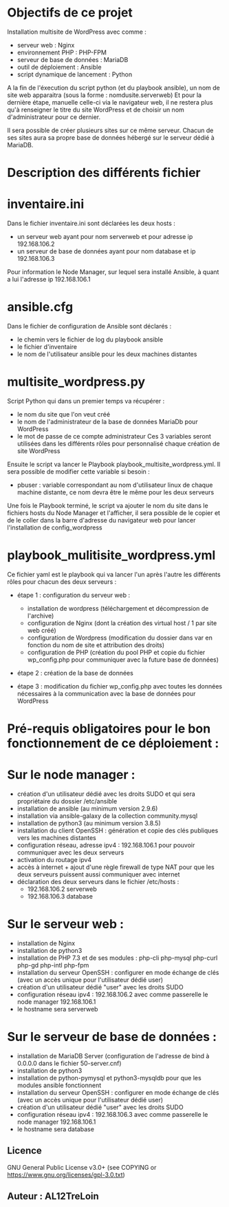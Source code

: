 # Objectifs de ce projet
Installation multisite de WordPress avec comme :
- serveur web : Nginx
- environnement PHP : PHP-FPM
- serveur de base de données : MariaDB
- outil de déploiement : Ansible
- script dynamique de lancement : Python

A la fin de l'éxecution du script python (et du playbook ansible), un nom de site web apparaitra (sous la forme : nomdusite.serverweb)
Et pour la dernière étape, manuelle celle-ci via le navigateur web, il ne restera plus qu'à renseigner le titre du site WordPress et de choisir un nom d'administrateur pour ce dernier.

Il sera possible de créer plusieurs sites sur ce même serveur.
Chacun de ses sites aura sa propre base de données hébergé sur le serveur dédié à MariaDB.

# Description des différents fichier
# inventaire.ini
Dans le fichier inventaire.ini sont déclarées les deux hosts :
- un serveur web ayant pour nom serverweb et pour adresse ip 192.168.106.2
- un serveur de base de données ayant pour nom database et ip 192.168.106.3

Pour information le Node Manager, sur lequel sera installé Ansible, à quant a lui l'adresse ip 192.168.106.1

# ansible.cfg
Dans le fichier de configuration de Ansible sont déclarés :
- le chemin vers le fichier de log du playbook ansible
- le fichier d'inventaire
- le nom de l'utilisateur ansible pour les deux machines distantes

# multisite_wordpress.py
Script Python qui dans un premier temps va récupérer :
- le nom du site que l'on veut créé
- le nom de l'administrateur de la base de données MariaDb pour WordPress
- le mot de passe de ce compte administrateur
Ces 3 variables seront utilisées dans les différents rôles pour personnalisé chaque création de site WordPress

Ensuite le script va lancer le Playbook playbook_multisite_wordpress.yml.
Il sera possible de modifier cette variable si besoin :
- pbuser : variable correspondant au nom d'utilisateur linux de chaque machine    distante, ce nom devra être le même pour les deux serveurs

Une fois le Playbook terminé, le script va ajouter le nom du site dans le fichiers hosts du Node Manager et l'afficher, il sera possible de le copier et de le coller dans la barre d'adresse du navigateur web pour lancer l'installation de config_wordpress

# playbook_mulitisite_wordpress.yml
Ce fichier yaml est le playbook qui va lancer l'un après l'autre les différents rôles pour chacun des deux serveurs :

- étape 1 : configuration du serveur web :
  - installation de wordpress (téléchargement et décompression de l'archive)
  - configuration de Nginx (dont la création des virtual host / 1 par site web créé)
  - configuration de Wordpress (modification du dossier dans var en fonction du nom de site et attribution des droits)
  - configuration de PHP (création du pool PHP et copie du fichier wp_config.php pour communiquer avec la future base de données)

- étape 2 : création de la base de données

- étape 3 : modification du fichier wp_config.php avec toutes les données nécessaires à la communication avec la base de données pour WordPress

# Pré-requis obligatoires pour le bon fonctionnement de ce déploiement :
# Sur le node manager :
- création d'un utilisateur dédié avec les droits SUDO et qui sera propriétaire du dossier /etc/ansible
- installation de ansible (au minimum version 2.9.6)
- installation via ansible-galaxy de la collection community.mysql
- installation de python3 (au minimum version 3.8.5)
- installation du client OpenSSH : génération et copie des clés publiques vers les machines distantes
- configuration réseau, adresse ipv4 : 192.168.106.1 pour pouvoir communiquer avec les deux serveurs
- activation du routage ipv4
- accès à internet + ajout d'une règle firewall de type NAT pour que les deux serveurs puissent aussi communiquer avec internet
- déclaration des deux serveurs dans le fichier /etc/hosts :
  - 192.168.106.2 serverweb
  - 192.168.106.3 database

# Sur le serveur web :
- installation de Nginx
- installation de python3
- installation de PHP 7.3 et de ses modules : php-cli php-mysql php-curl php-gd php-intl php-fpm
- installation du serveur OpenSSH : configurer en mode échange de clés  (avec un accès unique pour l'utilisateur dédié user)
- création d'un utilisateur dédié "user" avec les droits SUDO
- configuration réseau ipv4 : 192.168.106.2 avec comme passerelle le node manager 192.168.106.1
- le hostname sera serverweb

# Sur le serveur de base de données :
- installation de MariaDB Server (configuration de l'adresse de bind à 0.0.0.0 dans le fichier 50-server.cnf)
- installation de python3
- installation de python-pymysql et python3-mysqldb pour que les modules ansible fonctionnent
- installation du serveur OpenSSH : configurer en mode échange de clés  (avec un accès unique pour l'utilisateur dédié user)
- création d'un utilisateur dédié "user" avec les droits SUDO
- configuration réseau ipv4 : 192.168.106.3 avec comme passerelle le node manager 192.168.106.1
- le hostname sera database

Licence
-------

GNU General Public License v3.0+ (see COPYING or https://www.gnu.org/licenses/gpl-3.0.txt)

Auteur : AL12TreLoin
------------------
